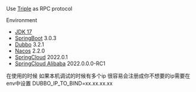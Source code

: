 Use [Triple](https://cn.dubbo.apache.org/zh-cn/overview/mannual/java-sdk/reference-manual/protocol/triple/) as RPC protocol

Environment
- [JDK 17](https://www.oracle.com/java/technologies/downloads/#java17)
- [SpringBoot](https://spring.io/projects/spring-boot) 3.0.3
- [Dubbo](https://dubbo.apache.org) 3.2.1
- [Nacos](https://nacos.io) 2.2.0
- [SpringCloud](https://spring.io/projects/spring-cloud) 2022.0.1
- [SpringCloud Alibaba](https://spring.io/projects/spring-cloud-alibaba) 2022.0.0.0-RC1


在使用的时候 如果本机调试的时候有多个ip 很容易会注册成你不想要的ip需要在 env中设置 DUBBO_IP_TO_BIND=xx.xx.xx.xx
